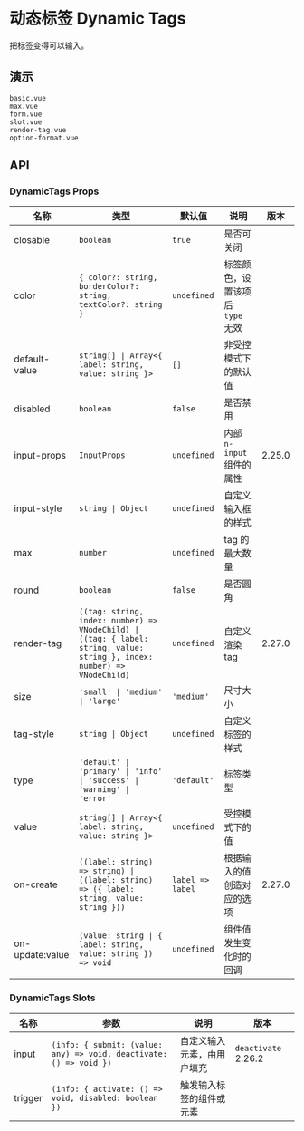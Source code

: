 # 动态标签 Dynamic Tags

把标签变得可以输入。

## 演示

```demo
basic.vue
max.vue
form.vue
slot.vue
render-tag.vue
option-format.vue
```

## API

### DynamicTags Props

| 名称 | 类型 | 默认值 | 说明 | 版本 |
| --- | --- | --- | --- | --- |
| closable | `boolean` | `true` | 是否可关闭 |  |
| color | `{ color?: string, borderColor?: string, textColor?: string }` | `undefined` | 标签颜色，设置该项后 `type` 无效 |  |
| default-value | `string[] \| Array<{ label: string, value: string }>` | `[]` | 非受控模式下的默认值 |  |
| disabled | `boolean` | `false` | 是否禁用 |  |
| input-props | `InputProps` | `undefined` | 内部 `n-input` 组件的属性 | 2.25.0 |
| input-style | `string \| Object` | `undefined` | 自定义输入框的样式 |  |
| max | `number` | `undefined` | tag 的最大数量 |  |
| round | `boolean` | `false` | 是否圆角 |  |
| render-tag | `((tag: string, index: number) => VNodeChild) \| ((tag: { label: string, value: string }, index: number) => VNodeChild)` | `undefined` | 自定义渲染 tag | 2.27.0 |
| size | `'small' \| 'medium' \| 'large'` | `'medium'` | 尺寸大小 |  |
| tag-style | `string \| Object` | `undefined` | 自定义标签的样式 |  |
| type | `'default' \| 'primary' \| 'info' \| 'success' \| 'warning' \| 'error'` | `'default'` | 标签类型 |  |
| value | `string[] \| Array<{ label: string, value: string }>` | `undefined` | 受控模式下的值 |  |
| on-create | `((label: string) => string) \| ((label: string) => ({ label: string, value: string }))` | `label => label` | 根据输入的值创造对应的选项 | 2.27.0 |
| on-update:value | `(value: string \| { label: string, value: string }) => void` | `undefined` | 组件值发生变化时的回调 |  |

### DynamicTags Slots

| 名称 | 参数 | 说明 | 版本 |
| --- | --- | --- | --- |
| input | `(info: { submit: (value: any) => void, deactivate: () => void })` | 自定义输入元素，由用户填充 | `deactivate` 2.26.2 |
| trigger | `(info: { activate: () => void, disabled: boolean })` | 触发输入标签的组件或元素 |  |
